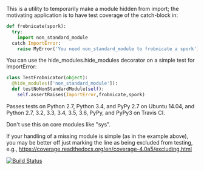 This is a utility to temporarily make a module hidden from import; the
motivating application is to have test coverage of the catch-block in:

````python
def frobnicate(spork):
  try:
    import non_standard_module
  catch ImportError:
    raise MyError('You need non_standard_module to frobnicate a spork')
````

You can use the hide_modules.hide_modules decorator on a simple test
for ImportError:

````python
class TestFrobnicator(object):
  @hide_modules(['non_standard_module']):
  def testNoNonStandardModule(self):
    self.assertRaises(ImportError,frobnicate,spork)
````

Passes tests on Python 2.7, Python 3.4, and PyPy 2.7 on Ubuntu 14.04,
and Python 2.7, 3.2, 3.3, 3.4, 3.5, 3.6, PyPy, and PyPy3 on Travis CI.

Don't use this on core modules like "sys".

If your handling of a missing module is simple (as in the example
above), you may be better off just marking the line as being excluded
from testing, e.g., https://coverage.readthedocs.org/en/coverage-4.0a5/excluding.html

[![Build Status](https://travis-ci.org/roryyorke/py-hide-modules.svg?branch=master)](https://travis-ci.org/roryyorke/py-hide-modules)

